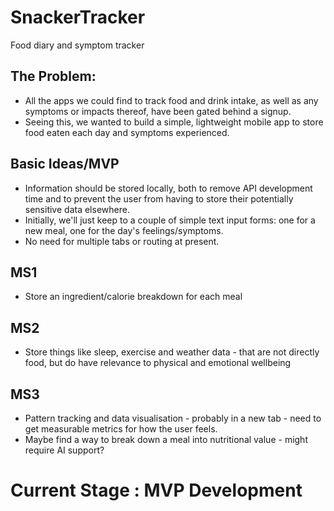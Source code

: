 # SnackerTracker
Food diary and symptom tracker

## The Problem:
- All the apps we could find to track food and drink intake, as well as any symptoms or impacts thereof, have been gated behind a signup.
- Seeing this, we wanted to build a simple, lightweight mobile app to store food eaten each day and symptoms experienced.

## Basic Ideas/MVP
- Information should be stored locally, both to remove API development time and to prevent the user from having to store their potentially sensitive data elsewhere.
- Initially, we'll just keep to a couple of simple text input forms: one for a new meal, one for the day's feelings/symptoms.
- No need for multiple tabs or routing at present.

## MS1
- Store an ingredient/calorie breakdown for each meal

## MS2
- Store things like sleep, exercise and weather data - that are not directly food, but do have relevance to physical and emotional wellbeing

## MS3
- Pattern tracking and data visualisation - probably in a new tab - need to get measurable metrics for how the user feels.
- Maybe find a way to break down a meal into nutritional value - might require AI support?

# Current Stage : MVP Development
